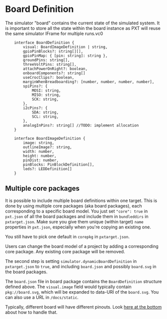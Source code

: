 #  Board Definition

The simulator "board" contains the current state of the simulated system. 
It is important to store all the state within the board instance as PXT will reuse the same simulator IFrame for multiple runs.vc0

```typescript-ignore
    interface BoardDefinition {
        visual: BoardImageDefinition | string,
        gpioPinBlocks?: string[][],
        gpioPinMap: { [pin: string]: string },
        groundPins: string[],
        threeVoltPins: string[],
        attachPowerOnRight?: boolean,
        onboardComponents?: string[]
        useCrocClips?: boolean,
        marginWhenBreadboarding?: [number, number, number, number],
        spiPins?: {
            MOSI: string,
            MISO: string,
            SCK: string,
        },
        i2cPins?: {
            SDA: string,
            SCL: string,
        },
        analogInPins?: string[] //TODO: implement allocation
    }

    interface BoardImageDefinition {
        image: string,
        outlineImage?: string,
        width: number,
        height: number,
        pinDist: number,
        pinBlocks: PinBlockDefinition[],
        leds?: LEDDefinition[]
    }
```

## Multiple core packages

It is possible to include multiple board definitions within one target.
This is done by using multiple core packages (aka board packages), each corresponding to 
a specific board model.
You just set `"core": true` in `pxt.json` of all the board
packages and include them in `bundleddirs` in `pxtarget.json`.
Make sure you give them unique (within target) `name` properties in `pxt.json`,
especially when you're copying an existing one.

You still have to pick one default in `corepkg` in `pxtarget.json`.

Users can change the board model of a project by adding a corresponding core package.
Any existing core package will be removed.

The second step is setting `simulator.dynamicBoardDefinition` in `pxtarget.json`
to `true`, and including `board.json` and possibly `board.svg` in the 
board packages.

The `board.json` file in board package contains the `BoardDefinition` structure
defined above.
The `visual.image` field would typically contain `pkg://board.svg`, which will be
expanded to data-URI of the `board.svg`. You can also use a URL in `/docs/static`.

Typically, different board will have different pinouts. Look [here at the bottom](/simshim)
about how to handle that.